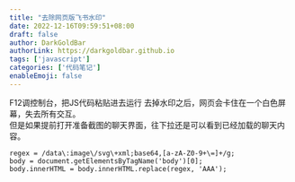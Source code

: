 ```yaml
---
title: "去除网页版飞书水印"
date: 2022-12-16T09:59:51+08:00
draft: false
author: DarkGoldBar
authorLink: https://darkgoldbar.github.io
tags: ['javascript']
categories: ['代码笔记']
enableEmoji: false
---
```


F12调控制台，把JS代码粘贴进去运行
去掉水印之后，网页会卡住在一个白色屏幕，失去所有交互。  
但是如果提前打开准备截图的聊天界面，往下拉还是可以看到已经加载的聊天内容。

```
regex = /data\:image\/svg\+xml;base64,[a-zA-Z0-9+\=]+/g;
body = document.getElementsByTagName('body')[0];
body.innerHTML = body.innerHTML.replace(regex, 'AAA');
```
